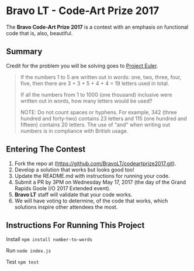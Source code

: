 # Bravo LT - Code-Art Prize 2017
The **Bravo Code-Art Prize 2017** is a contest with an emphasis on functional code that is, also, beautiful.

## Summary

Credit for the problem you will be solving goes to [Project Euler](https://projecteuler.net/problem=17). 

>If the numbers 1 to 5 are written out in words: one, two, three, four, five, then there are 3 + 3 + 5 + 4 + 4 = 19 letters used in total.
>
>If all the numbers from 1 to 1000 (one thousand) inclusive were written out in words, how many letters would be used?
>
>
>NOTE: Do not count spaces or hyphens. For example, 342 (three hundred and forty-two) contains 23 letters and 115 (one hundred and fifteen) contains 20 letters. The use of "and" when writing out numbers is in compliance with British usage.

## Entering The Contest
1. Fork the repo at (https://github.com/BravoLT/codeartprize2017.git).
2. Develop a solution that works but looks good too!
3. Update the README.md with instructions for running your code.
4. Submit a PR by 3PM on Wednesday May 17, 2017 (the day of the Grand Rapids Goole I/O 2017 Extended event).
5. **Bravo LT** staff will validate that your code works.
6. We will have voting to determine, of the code that works, which solutions inspire other attendees the most.

## Instructions For Running This Project

Install
`npm install number-to-words`

Run
`node index.js`

Test
`npm test`